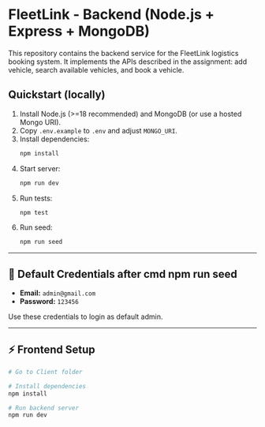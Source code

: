# FleetLink - Backend (Node.js + Express + MongoDB)

This repository contains the backend service for the FleetLink logistics booking system.
It implements the APIs described in the assignment: add vehicle, search available vehicles, and book a vehicle.

## Quickstart (locally)
1. Install Node.js (>=18 recommended) and MongoDB (or use a hosted Mongo URI).
2. Copy `.env.example` to `.env` and adjust `MONGO_URI`.
3. Install dependencies:
   ```bash
   npm install
   ```
4. Start server:
   ```bash
   npm run dev
   ```
5. Run tests:
   ```bash
   npm test
   ```
6. Run seed:
   ```bash
   npm run seed
   ```

---

## 🔑 Default Credentials after cmd npm run seed
- **Email:** `admin@gmail.com`  
- **Password:** `123456`  

Use these credentials to login as default admin.

---

## ⚡ Frontend Setup
```bash
# Go to Client folder

# Install dependencies
npm install

# Run backend server
npm run dev


   
